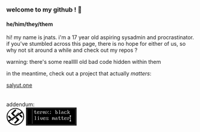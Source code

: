 ### welcome to my github ! 👋

#### he/him/they/them

hi! my name is jnats.
i'm a 17 year old aspiring sysadmin and procrastinator. if you've stumbled across this page, there is no hope for either of us, so why not sit around a while and check out my repos ?

warning: there's some realllll old bad code hidden within them

in the meantime, check out a project that actually *matters*:

[salyut.one](https://salyut.one)
<br>
<br>
<br>
addendum:
<br>
[![](npfo.png)](https://www.youtube.com/watch?v=-MkRuV0aCcI) [![](blm.png)](https://blacklivesmatter.com)
